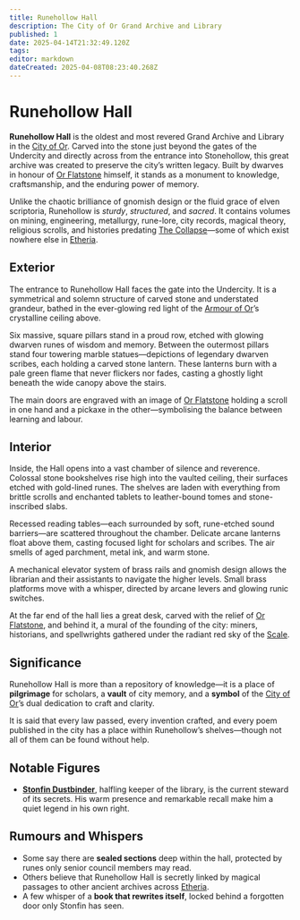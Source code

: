 ```yaml
---
title: Runehollow Hall
description: The City of Or Grand Archive and Library
published: 1
date: 2025-04-14T21:32:49.120Z
tags: 
editor: markdown
dateCreated: 2025-04-08T08:23:40.268Z
---
```


# Runehollow Hall

**Runehollow Hall** is the oldest and most revered Grand Archive and Library in the [City of Or](/geography/settlement/city/city-of-or.md). Carved into the stone just beyond the gates of the Undercity and directly across from the entrance into Stonehollow, this great archive was created to preserve the city’s written legacy. Built by dwarves in honour of [Or Flatstone](/geography/settlement/city/city-of-or/local/or-flatstone.md) himself, it stands as a monument to knowledge, craftsmanship, and the enduring power of memory.

Unlike the chaotic brilliance of gnomish design or the fluid grace of elven scriptoria, Runehollow is *sturdy*, *structured*, and *sacred*. It contains volumes on mining, engineering, metallurgy, rune-lore, city records, magical theory, religious scrolls, and histories predating [The Collapse](/structure/chronological/event/the-collapse.md)—some of which exist nowhere else in [Etheria](/geography/cosmology/etheria.md).

## Exterior

The entrance to Runehollow Hall faces the gate into the Undercity. It is a symmetrical and solemn structure of carved stone and understated grandeur, bathed in the ever-glowing red light of the [Armour of Or](/geography/landmark/scale/armour-of-or.md)’s crystalline ceiling above.

Six massive, square pillars stand in a proud row, etched with glowing dwarven runes of wisdom and memory. Between the outermost pillars stand four towering marble statues—depictions of legendary dwarven scribes, each holding a carved stone lantern. These lanterns burn with a pale green flame that never flickers nor fades, casting a ghostly light beneath the wide canopy above the stairs.

The main doors are engraved with an image of [Or Flatstone](/geography/settlement/city/city-of-or/local/or-flatstone.md) holding a scroll in one hand and a pickaxe in the other—symbolising the balance between learning and labour.

## Interior

Inside, the Hall opens into a vast chamber of silence and reverence. Colossal stone bookshelves rise high into the vaulted ceiling, their surfaces etched with gold-lined runes. The shelves are laden with everything from brittle scrolls and enchanted tablets to leather-bound tomes and stone-inscribed slabs.

Recessed reading tables—each surrounded by soft, rune-etched sound barriers—are scattered throughout the chamber. Delicate arcane lanterns float above them, casting focused light for scholars and scribes. The air smells of aged parchment, metal ink, and warm stone.

A mechanical elevator system of brass rails and gnomish design allows the librarian and their assistants to navigate the higher levels. Small brass platforms move with a whisper, directed by arcane levers and glowing runic switches.

At the far end of the hall lies a great desk, carved with the relief of [Or Flatstone](/geography/settlement/city/city-of-or/local/or-flatstone.md), and behind it, a mural of the founding of the city: miners, historians, and spellwrights gathered under the radiant red sky of the [Scale](/geography/landmark/scale.md).

## Significance

Runehollow Hall is more than a repository of knowledge—it is a place of **pilgrimage** for scholars, a **vault** of city memory, and a **symbol** of the [City of Or](/geography/settlement/city/city-of-or.md)’s dual dedication to craft and clarity.

It is said that every law passed, every invention crafted, and every poem published in the city has a place within Runehollow’s shelves—though not all of them can be found without help.

## Notable Figures

- **[Stonfin Dustbinder](/geography/settlement/city/city-of-or/shop/runehollow-hall/stonfin-dustbinder.md)**, halfling keeper of the library, is the current steward of its secrets. His warm presence and remarkable recall make him a quiet legend in his own right.

## Rumours and Whispers

- Some say there are **sealed sections** deep within the hall, protected by runes only senior council members may read.
- Others believe that Runehollow Hall is secretly linked by magical passages to other ancient archives across [Etheria](/geography/cosmology/etheria.md).
- A few whisper of a **book that rewrites itself**, locked behind a forgotten door only Stonfin has seen.

